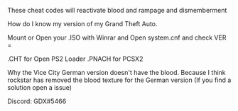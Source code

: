 These cheat codes will reactivate blood and rampage and dismemberment

How do I know my version of my Grand Theft Auto.

Mount or Open your .ISO with Winrar and Open system.cnf and check VER =

.CHT for Open PS2 Loader
.PNACH for PCSX2

Why the Vice City German version doesn't have the blood. 
Because I think rockstar has removed the blood texture for the German version
(If you find a solution open a issue)


Discord: GDX#5466